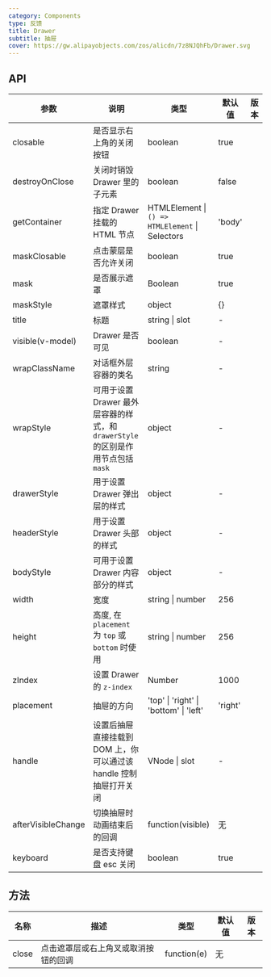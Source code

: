 ```yaml
---
category: Components
type: 反馈
title: Drawer
subtitle: 抽屉
cover: https://gw.alipayobjects.com/zos/alicdn/7z8NJQhFb/Drawer.svg
---
```


## API

| 参数 | 说明 | 类型 | 默认值 | 版本 |
| --- | --- | --- | --- | --- |
| closable | 是否显示右上角的关闭按钮 | boolean | true |  |
| destroyOnClose | 关闭时销毁 Drawer 里的子元素 | boolean | false |  |
| getContainer | 指定 Drawer 挂载的 HTML 节点 | HTMLElement \| `() => HTMLElement` \| Selectors | 'body' |  |
| maskClosable | 点击蒙层是否允许关闭 | boolean | true |  |
| mask | 是否展示遮罩 | Boolean | true |  |
| maskStyle | 遮罩样式 | object | {} |  |
| title | 标题 | string \| slot | - |  |
| visible(v-model) | Drawer 是否可见 | boolean | - |  |
| wrapClassName | 对话框外层容器的类名 | string | - |  |
| wrapStyle | 可用于设置 Drawer 最外层容器的样式，和 `drawerStyle` 的区别是作用节点包括 `mask` | object | - |  |
| drawerStyle | 用于设置 Drawer 弹出层的样式 | object | - |  |
| headerStyle | 用于设置 Drawer 头部的样式 | object | - |  |
| bodyStyle | 可用于设置 Drawer 内容部分的样式 | object | - |  |
| width | 宽度 | string \| number | 256 |  |
| height | 高度, 在 `placement` 为 `top` 或 `bottom` 时使用 | string \| number | 256 |  |
| zIndex | 设置 Drawer 的 `z-index` | Number | 1000 |  |
| placement | 抽屉的方向 | 'top' \| 'right' \| 'bottom' \| 'left' | 'right' |  |
| handle | 设置后抽屉直接挂载到 DOM 上，你可以通过该 handle 控制抽屉打开关闭 | VNode \| slot | - |  |
| afterVisibleChange | 切换抽屉时动画结束后的回调 | function(visible) | 无 |  |
| keyboard | 是否支持键盘 esc 关闭 | boolean | true |  |

## 方法

| 名称  | 描述                                 | 类型        | 默认值 | 版本 |
| ----- | ------------------------------------ | ----------- | ------ | ---- |
| close | 点击遮罩层或右上角叉或取消按钮的回调 | function(e) | 无     |      |
